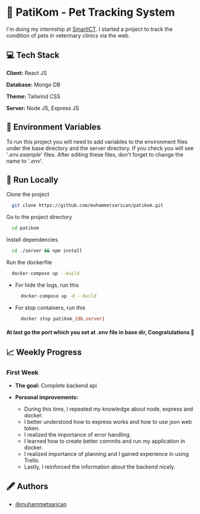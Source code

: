 
# 🐾 PatiKom - Pet Tracking System

I'm doing my internship at [SmartICT](https://www.smartict.com.tr/). I started a project to track the condition of pets in veterinary clinics via the web.
## 💻 Tech Stack

**Client:** React JS

**Database:** Mongo DB

**Theme:** Tailwind CSS

**Server:** Node JS, Express JS


## 🔢 Environment Variables

To run this project you will need to add variables to the environment files under the base directory and the server directory. If you check you will see '*.env.example*' files. After editing these files, don't forget to change the name to '*.env*'.
## 🚀 Run Locally

Clone the project

```bash
  git clone https://github.com/muhammetsarican/patikom.git
```

Go to the project directory

```bash
  cd patikom
```

Install dependencies

```bash
  cd ./server && npm install
```

Run the dockerfile

```bash
  docker-compose up --build
```

- For hide the logs, run this

  ```bash
    docker-compose up -d --build
  ```

- For stop containers, run this

  ```bash
    docker stop patikom_{db,server}
  ```

#### At last go the port which you set at .env file in base dir, Congratulations 🎉
## 📈 Weekly Progress

### First Week

- **The goal:** Complete backend api

- **Personal improvements:** 
    - During this time, I repeated my knowledge about node, express and docker.
    - I better understood how to express works and how to use json web token.
    - I realized the importance of error handling.
    - I learned how to create better commits and run my application in docker.
    - I realized importance of planning and I gained experience in using Trello.
    - Lastly, I reinforced the information about the backend nicely.

## 🖋️ Authors

- [@muhammetsarican](https://www.github.com/muhammetsarican)

